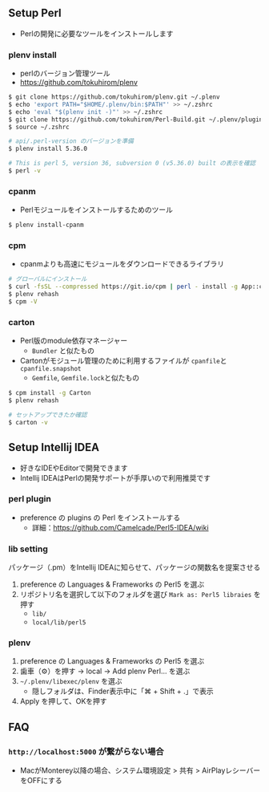 ## Setup Perl

- Perlの開発に必要なツールをインストールします

### plenv install

- perlのバージョン管理ツール
- https://github.com/tokuhirom/plenv

```bash
$ git clone https://github.com/tokuhirom/plenv.git ~/.plenv
$ echo 'export PATH="$HOME/.plenv/bin:$PATH"' >> ~/.zshrc
$ echo 'eval "$(plenv init -)"' >> ~/.zshrc
$ git clone https://github.com/tokuhirom/Perl-Build.git ~/.plenv/plugins/perl-build/
$ source ~/.zshrc

# api/.perl-version のバージョンを準備
$ plenv install 5.36.0

# This is perl 5, version 36, subversion 0 (v5.36.0) built の表示を確認
$ perl -v
```

### cpanm

- Perlモジュールをインストールするためのツール

```bash
$ plenv install-cpanm
```

### cpm

- cpanmよりも高速にモジュールをダウンロードできるライブラリ

```bash
# グローバルにインストール
$ curl -fsSL --compressed https://git.io/cpm | perl - install -g App::cpm
$ plenv rehash
$ cpm -V
```

### carton

- Perl版のmodule依存マネージャー
    - `Bundler` と似たもの
- Cartonがモジュール管理のために利用するファイルが `cpanfile`と `cpanfile.snapshot`
    - `Gemfile`, `Gemfile.lock`と似たもの

```bash
$ cpm install -g Carton
$ plenv rehash

# セットアップできたか確認
$ carton -v
```

## Setup Intellij IDEA
 
- 好きなIDEやEditorで開発できます
- Intellij IDEAはPerlの開発サポートが手厚いので利用推奨です

### perl plugin

- preference の plugins の Perl をインストールする
    - 詳細：https://github.com/Camelcade/Perl5-IDEA/wiki

### lib setting

パッケージ（.pm）をIntellij IDEAに知らせて、パッケージの関数名を提案させる

1. preference の Languages & Frameworks の Perl5 を選ぶ
2. リポジトリ名を選択して以下のフォルダを選び `Mark as: Perl5 libraies` を押す
    - `lib/`
    - `local/lib/perl5`

### plenv

1. preference の Languages & Frameworks の Perl5 を選ぶ
2. 歯車（⚙️）を押す → local → Add plenv Perl... を選ぶ
3. `~/.plenv/libexec/plenv` を選ぶ
    - 隠しフォルダは、Finder表示中に「⌘ + Shift + .」で表示
4. Apply を押して、OKを押す

## FAQ

### `http://localhost:5000` が繋がらない場合

- MacがMonterey以降の場合、システム環境設定 > 共有 > AirPlayレシーバー をOFFにする
